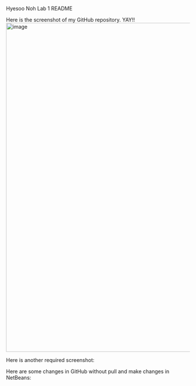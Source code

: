 Hyesoo Noh Lab 1 README

Here is the screenshot of my GitHub repository. YAY!!
<img width="1440" height="900" alt="image" src="https://github.com/user-attachments/assets/42deab43-0e97-4ae5-8e7d-aada71c70c01" />

Here is another required screenshot:

Here are some changes in GitHub without pull and make changes in NetBeans:
